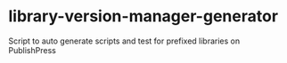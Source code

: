 # library-version-manager-generator
Script to auto generate scripts and test for prefixed libraries on PublishPress
